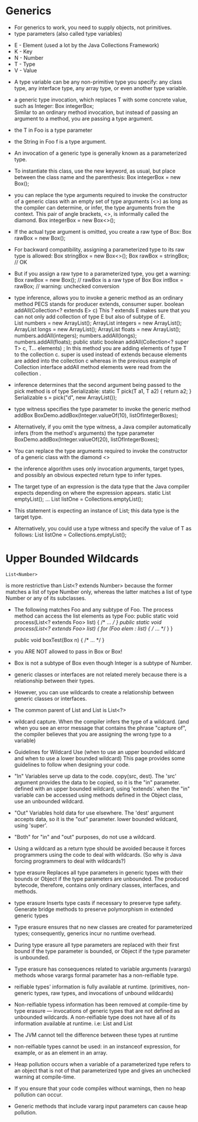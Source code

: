 # Generics #
- For generics to work, you need to supply objects, not primitives.
- type parameters (also called type variables)
 * E - Element (used a lot by the Java Collections Framework)
 * K - Key
 * N - Number
 * T - Type
 * V - Value
- A type variable can be any non-primitive type you specify: any class type, any interface type, any array type, or even another type variable.
- a generic type invocation, which replaces T with some concrete value, 
 such as Integer:
		Box<Integer> integerBox;	
Similar to an ordinary method invocation, but instead of passing an argument to a method, you are passing a type argument.
- the T in Foo<T> is a type parameter
- the String in Foo<String> f is a type argument.  
- An invocation of a generic type is generally known as a parameterized type.
- To instantiate this class, use the new keyword, as usual, but place <Integer> between the class name and the parenthesis:
	Box<Integer> integerBox = new Box<Integer>();
- you can replace the type arguments required to invoke the constructor of a generic class with an empty set of type arguments (<>) as long as the compiler can determine, or infer, the type arguments from the context. This pair of angle brackets, <>, is informally called the diamond. 
    Box<Integer> integerBox = new Box<>();
- If the actual type argument is omitted, you create a raw type of Box<T>:
	Box rawBox = new Box();
- For backward compatibility, assigning a parameterized type to its raw type is allowed:
	Box<String> stringBox = new Box<>();
	Box rawBox = stringBox;               // OK
- But if you assign a raw type to a parameterized type, you get a warning:
	Box rawBox = new Box();           // rawBox is a raw type of Box<T>
	Box<Integer> intBox = rawBox;     // warning: unchecked conversion
- type inference, allows you to invoke a generic method as an ordinary method
PECS stands for producer extends, consumer super.
boolean addAll(Collection<? extends E> c)
This ? extends E makes sure that you can not only add collection of type E but also of subtype of E.  
List<Number> numbers = new ArrayList<Number>();
ArrayList<Integer> integers = new ArrayList<Integer>();
ArrayList<Long> longs = new ArrayList<Long>();
ArrayList<Float> floats = new ArrayList<Float>();
numbers.addAll(integers);
numbers.addAll(longs);
numbers.addAll(floats);
public static <T> boolean addAll(Collection<? super T> c, T... elements) ;
In this method you are adding elements of type T to the collection c. super is used instead of extends because elements are added into the collection c whereas in the previous example of Collection interface addAll method elements were read from the collection . 

- inference determines that the second argument being passed to the pick method is of type Serializable:
	static <T> T pick(T a1, T a2) { return a2; }
	Serializable s = pick("d", new ArrayList<String>());
- type witness specifies the type parameter to invoke the generic method addBox
BoxDemo.<Integer>addBox(Integer.valueOf(10), listOfIntegerBoxes);
- Alternatively, if you omit the type witness, a Java compiler automatically infers (from the method's arguments) the type parameter 
	BoxDemo.addBox(Integer.valueOf(20), listOfIntegerBoxes);
- You can replace the type arguments required to invoke the constructor of a generic class with the diamond <>
- the inference algorithm uses only invocation arguments, target types, and possibly an obvious expected return type to infer types.
- The target type of an expression is the data type that the Java compiler expects depending on where the expression appears.
	static <T> List<T> emptyList();
...
	List<String> listOne = Collections.emptyList();
- This statement is expecting an instance of List<String>; this data type is the target type. 
- Alternatively, you could use a type witness and specify the value of T as follows:
	List<String> listOne = Collections.<String>emptyList();

# Upper Bounded Wildcards #
	List<Number> 
is more restrictive than 
	List<? extends Number> 
because the former matches a list of type Number only, whereas the latter matches a list of type Number or any of its subclasses.
- The following matches Foo and any subtype of Foo. The process method can access the list elements as type Foo:
public static void process(List<? extends Foo> list) { /* ... */ }
public static void process(List<? extends Foo> list) {
    for (Foo elem : list) { /* ... */ }
}

	public void boxTest(Box<Number> n) { /* ... */ }
- you ARE NOT allowed to pass in Box<Integer> or Box<Double>!
- Box<Integer> is not a subtype of Box<Number> even though Integer is a subtype of Number. 
- generic classes or interfaces are not related merely because there is a relationship between their types. 
- However, you can use wildcards to create a relationship between generic classes or interfaces.
- The common parent of List<Number> and List<Integer> is List<?>

- wildcard capture. When the compiler infers the type of a wildcard. (and when you see an error message that contains the phrase "capture of", the compiler believes that you are assigning the wrong type to a variable)

- Guidelines for Wildcard Use (when to use an upper bounded wildcard and when to use a lower bounded wildcard)
 This page provides some guidelines to follow when designing your code.
- "In" Variables serve up data to the code. copy(src, dest).  The 'src' argument provides the data to be copied, so it is the "in" parameter.  defined with an upper bounded wildcard, using 'extends'.  when the "in" variable can be accessed using methods defined in the Object class, use an unbounded wildcard.
- "Out" Variables hold data for use elsewhere. The 'dest' argument accepts data, so it is the "out" parameter.  lower bounded wildcard,   using 'super'.
- "Both" for "in" and "out" purposes, do not use a wildcard.
- Using a wildcard as a return type should be avoided because it forces programmers using the code to deal with wildcards. (So why is Java forcing programmers to deal with wildcards?) 
- type erasure Replaces all type parameters in generic types with their bounds or Object if the type parameters are unbounded. The produced bytecode, therefore, contains only ordinary classes, interfaces, and methods.
- type erasure Inserts type casts if necessary to preserve type safety.
Generate bridge methods to preserve polymorphism in extended generic types
- Type erasure ensures that no new classes are created for parameterized types; consequently, generics incur no runtime overhead.
- During type erasure all type parameters are replaced with their first bound if the type parameter is bounded, or Object if the type parameter is unbounded.
- Type erasure has consequences related to variable arguments (varargs) methods whose varargs formal parameter has a non-reifiable type.
-  reifiable types' information is fully available at runtime. (primitives, non-generic types, raw types, and invocations of unbound wildcards)
- Non-reifiable typess information has been removed at compile-time by type erasure — invocations of generic types that are not defined as unbounded wildcards. A non-reifiable type does not have all of its information available at runtime. i.e: List<String> and List<Number>
- The JVM cannot tell the difference between these types at runtime
- non-reifiable types cannot be used: in an instanceof expression, for example, or as an element in an array.

- Heap pollution occurs when a variable of a parameterized type refers to an object that is not of that parameterized type and gives an unchecked warning at compile-time.
- If you ensure that your code compiles without warnings, then no heap pollution can occur.
- Generic methods that include vararg input parameters can cause heap pollution.
